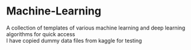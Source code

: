 # Machine-Learning
A collection of templates of various machine learning and deep learning algorithms for quick access <br />
I have copied dummy data files from kaggle for testing <br />
